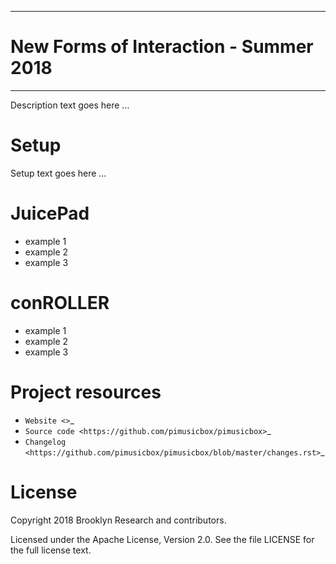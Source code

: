 **********
New Forms of Interaction - Summer 2018
==========
**********

Description text goes here ...

Setup
=========

Setup text goes here ...


JuicePad
=========

- example 1
- example 2
- example 3

conROLLER
=========

- example 1
- example 2
- example 3


Project resources
=================

- `Website <>`_
- `Source code <https://github.com/pimusicbox/pimusicbox>`_
- `Changelog <https://github.com/pimusicbox/pimusicbox/blob/master/changes.rst>`_


License
=======

Copyright 2018 Brooklyn Research and contributors.

Licensed under the Apache License, Version 2.0. See the file LICENSE for the
full license text.
